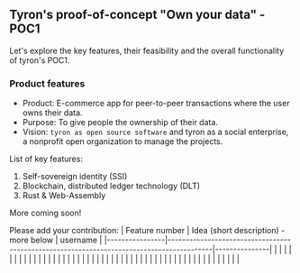 ## Tyron's proof-of-concept "Own your data" - POC1
Let's explore the key features, their feasibility and the overall functionality of tyron's POC1.
### Product features
 - Product: E-commerce app for peer-to-peer transactions where the user owns their data. 
 - Purpose: To give people the ownership of their data.
 - Vision: ```tyron as open source software``` and tyron as a social enterprise, a nonprofit open organization to manage the projects.
 
 List of key features:
 1. Self-sovereign identity (SSI)
 2. Blockchain, distributed ledger technology (DLT)
 3. Rust & Web-Assembly
  
More coming soon! 
  
  Please add your contribution: 
| Feature number | Idea (short description) - more below                                                    | username      |
|----------------|------------------------------------------------------------------------------------------|---------------|
|                |                                                                                          |               | 
|                |                                                                                          |               | 
|                |                                                                                          |               | 
|                |                                                                                          |               | 
|                |                                                                                          |               | 
|                |                                                                                          |               | 
|                |                                                                                          |               | 
|                |                                                                                          |               | 
|                |                                                                                          |               | 
|                |                                                                                          |               | 
|                |                                                                                          |               | 
|                |                                                                                          |               | 
|                |                                                                                          |               | 
